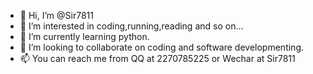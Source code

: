 - 👋 Hi, I’m @Sir7811
- 👀 I’m interested in coding,running,reading and so on...
- 🌱 I’m currently learning python.
- 💞️ I’m looking to collaborate on coding and software developmenting.
- 📫 You can reach me from QQ at 2270785225 or Wechar at Sir7811
<!---
Sir7811/Sir7811 is a ✨ special ✨ repository because its `README.md` (this file) appears on your GitHub profile.
You can click the Preview link to take a look at your changes.
--->
